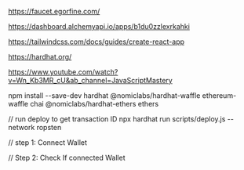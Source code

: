 https://faucet.egorfine.com/

https://dashboard.alchemyapi.io/apps/b1du0zzlexrkahki

https://tailwindcss.com/docs/guides/create-react-app

https://hardhat.org/

https://www.youtube.com/watch?v=Wn_Kb3MR_cU&ab_channel=JavaScriptMastery

npm install --save-dev hardhat @nomiclabs/hardhat-waffle ethereum-waffle chai @nomiclabs/hardhat-ethers ethers

// run deploy to get transaction ID
npx hardhat run scripts/deploy.js --network ropsten

// step 1: Connect Wallet

// Step 2: Check If connected Wallet